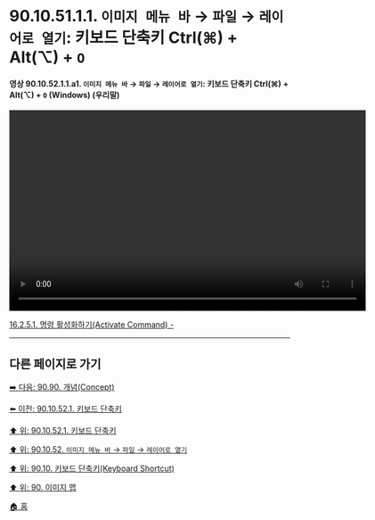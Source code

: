 # 90.10.51.1.1. `이미지 메뉴 바` → `파일` → `레이어로 열기`: 키보드 단축키 Ctrl(⌘) + Alt(⌥) + `O`

<a id="90-10-52-01-01-a1"></a>

#### 영상 90.10.52.1.1.a1. `이미지 메뉴 바` → `파일` → `레이어로 열기`: 키보드 단축키 Ctrl(⌘) + Alt(⌥) + `O` (Windows) (우리말)
<video controls="controls" width="640" height="360" src="https://github.com/user-attachments/assets/20ecc174-bc23-495a-869a-934d944e0068"></video>

[16.2.5.1. 명령 활성화하기(Activate Command) - ](./16-02-05-01-activate_command.md#)

***

## 다른 페이지로 가기

[➡️ 다음: 90.90. 개념(Concept)](./90-90-00-concept.md)

[⬅️ 이전: 90.10.52.1. 키보드 단축키](./90-10-52-01-00-keyboard_shortcut.md)

[⬆️ 위: 90.10.52.1. 키보드 단축키](./90-10-52-01-00-keyboard_shortcut.md)

[⬆️ 위: 90.10.52. `이미지 메뉴 바` → `파일` → `레이어로 열기`](./90-10-52-00-menu_file_open_as_layers.md)

[⬆️ 위: 90.10. 키보드 단축키(Keyboard Shortcut)](./90-10-00-keyboard_shortcut.md)

[⬆️ 위: 90. 이미지 맵](./90-00-image-map.md)

[🏠 홈](./00-home.md)